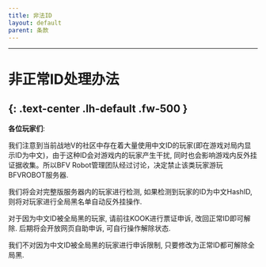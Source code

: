 ```yaml
---
title: 非法ID
layout: default
parent: 条款
---
```


----
# 非正常ID处理办法
{: .text-center	.lh-default	.fw-500 }
----

**各位玩家们**:

我们注意到当前战地V的社区中存在着大量使用中文ID的玩家(即在游戏对局内显示ID为中文)，由于这种ID会对游戏内的玩家产生干扰, 同时也会影响游戏内反外挂证据收集。所以BFV Robot管理团队经过讨论，决定禁止该类玩家游玩BFVROBOT服务器.

我们将会对完整版服务器内的玩家进行检测, 如果检测到玩家的ID为中文HashID, 则将对玩家进行全局黑名单自动反外挂操作.

对于因为中文ID被全局黑的玩家, 请前往KOOK进行票证申诉, 改回正常ID即可解除. 后期将会开放网页自助申诉, 可自行操作解除状态.

我们不对因为中文ID被全局黑的玩家进行申诉限制, 只要修改为正常ID都可解除全局黑.
